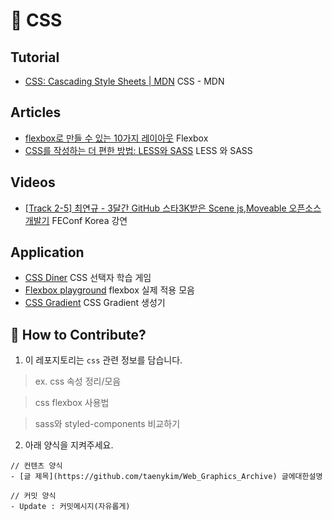 # 💄 CSS

## Tutorial

- [CSS: Cascading Style Sheets | MDN](https://developer.mozilla.org/en-US/docs/Web/CSS) CSS - MDN

## Articles

- [flexbox로 만들 수 있는 10가지 레이아웃](https://d2.naver.com/helloworld/8540176) Flexbox
- [CSS를 작성하는 더 편한 방법: LESS와 SASS](https://taegon.kim/archives/3667) LESS 와 SASS

## Videos

- [[Track 2-5] 최연규 - 3달간 GitHub 스타3K받은 Scene js,Moveable 오픈소스 개발기](https://youtu.be/3HVQhbtALDE) FEConf Korea 강연

## Application

- [CSS Diner](http://flukeout.github.io/) CSS 선택자 학습 게임
- [Flexbox playground](https://codepen.io/enxaneta/full/adLPwv) flexbox 실제 적용 모음
- [CSS Gradient](https://cssgradient.io/) CSS Gradient 생성기

## 👀 How to Contribute?

1. 이 레포지토리는 `css` 관련 정보를 담습니다.

> ex. css 속성 정리/모음

> css flexbox 사용법

> sass와 styled-components 비교하기

2. 아래 양식을 지켜주세요.

```
// 컨텐츠 양식
- [글 제목](https://github.com/taenykim/Web_Graphics_Archive) 글에대한설명

// 커밋 양식
- Update : 커밋메시지(자유롭게)
```
